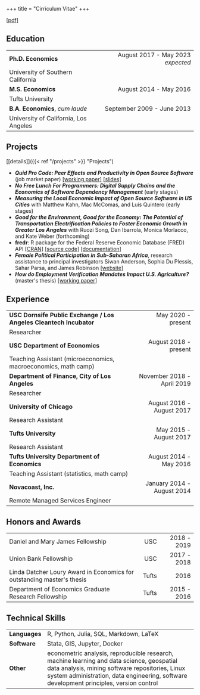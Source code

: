 +++
title = "Cirriculum Vitae"
+++
<style>
main#content table {
    font-size: 1.4rem;
    width: 100%;
    margin-left: auto;
    margin-right: auto;
}

main#content ul {
    font-size: 1.4rem;
}
</style>
[[pdf]](https://drive.google.com/file/d/1Kr-oR72ME9zOYiobKRX4gpTfiq584tH5/view?usp=sharing) 


## Education

|                                          |                                     |
| :--------------------------------------- | ----------------------------------: |
| **Ph.D. Economics**                      | August 2017 - May 2023 *expected*   |
| University of Southern California        |                                     |
| **M.S. Economics**                       | August 2014 - May 2016              |
| Tufts University                         |                                     |
| **B.A. Economics**, *cum laude*          | September 2009 - June 2013          |
| University of California, Los Angeles    |                                     |


## Projects

[[details]]({{< ref "/projects" >}} "Projects")

- ***Quid Pro Code: Peer Effects and Productivity in Open Source Software***
  (job market paper)
  [[working
  paper]](https://drive.google.com/file/d/1AX2HY18d8kPSPqLExT3k3mdPSS8z7Q4q/view?usp=sharing) [[slides]](https://drive.google.com/file/d/1les20Z1S3sMZWBnREJJxIVcVuCK5yZZA/view?usp=sharing)
- ***No Free Lunch For Programmers: Digital Supply Chains and the Economics of Software Dependency Management*** (early stages)
- ***Measuring the Local Economic Impact of Open Source Software in US Cities***
  with Matthew Kahn, Mac McComas, and Luis Quintero (early stages)
- ***Good for the Environment, Good for the Economy: The Potential of
  Transportation Electrification Policies to Foster Economic Growth in Greater
  Los Angeles*** with Ruozi Song, Dan Ibarrola, Monica Morlacco, and Kate Weber
  (forthcoming)
- **fredr**: R package for the Federal Reserve Economic Database (FRED) API
  [[CRAN]](https://cran.r-project.org/web/packages/fredr/index.html) [[source
  code]](https://github.com/sboysel/fredr)
  [[documentation]](https://sboysel.github.io/fredr/)
- ***Female Political Participation in Sub-Saharan Africa***, research
  assistance to principal investigators
  Siwan Anderson, Sophia Du Plessis, Sahar Parsa, and James Robinson [[website]](http://cournot.sun.ac.za/fppssa/)
- ***How do Employment Verification Mandates Impact U.S. Agriculture?***
  (master's thesis)
  [[working paper]](https://drive.google.com/file/d/1ugV9fh1hNhve-IX738OO3KaN6ZHdPb_t/view?usp=sharing)


## Experience

|                                                                    |                            |
|--------------------------------------------------------------------|---------------------------:|
| **USC Dornsife Public Exchange / Los Angeles Cleantech Incubator** |         May 2020 - present |
| Researcher                                                         |                            |
| **USC Department of Economics**                                    |      August 2018 - present |
| Teaching Assistant (microeconomics, macroeconomics, math camp)     |                            |
| **Department of Finance, City of Los Angeles**                     | November 2018 - April 2019 |
| Researcher                                                         |                            |
| **University of Chicago**                                          |  August 2016 - August 2017 |
| Research Assistant                                                 |                            |
| **Tufts University**                                               |     May 2015 - August 2017 |
| Research Assistant                                                 |                            |
| **Tufts University Department of Economics**                       |     August 2014 - May 2016 |
| Teaching Assistant (statistics, math camp)                         |                            |
| **Novacoast, Inc.**                                                | January 2014 - August 2014 |
| Remote Managed Services Engineer                                   |                            |

## Honors and Awards

|                                                                        |       |             |
|------------------------------------------------------------------------|------:|------------:|
| Daniel and Mary James Fellowship                                       |   USC | 2018 - 2019 |
| Union Bank Fellowship                                                  |   USC | 2017 - 2018 |
| Linda Datcher Loury Award in Economics for outstanding master's thesis | Tufts |        2016 |
| Department of Economics Graduate Research Fellowship                   | Tufts | 2015 - 2016 |

## Technical Skills

|               |                                                                                                                                                                                                                                         |
|---------------|-----------------------------------------------------------------------------------------------------------------------------------------------------------------------------------------------------------------------------------------|
| **Languages** | R, Python, Julia, SQL, Markdown, LaTeX                                                                                                                                                                                                  |
| **Software**  | Stata, GIS, Jupyter, Docker                                                                                                                                                                                                             |
| **Other**     | econometric analysis, reproducible research, machine learning and data science, geospatial data analysis, mining software repositories, Linux system administration, data engineering, software development principles, version control |

